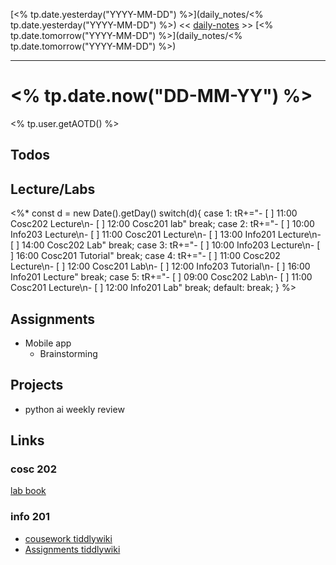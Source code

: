 [<% tp.date.yesterday("YYYY-MM-DD") %>](daily_notes/<% tp.date.yesterday("YYYY-MM-DD") %>) << [daily-notes](notes/daily-notes.md) >> [<% tp.date.tomorrow("YYYY-MM-DD") %>](daily_notes/<% tp.date.tomorrow("YYYY-MM-DD") %>)

---

# <% tp.date.now("DD-MM-YY") %>

<% tp.user.getAOTD() %>

## Todos

## Lecture/Labs

<%*
const d = new Date().getDay()
switch(d){
case 1:
tR+="- [ ] 11:00 Cosc202 Lecture\n- [ ] 12:00 Cosc201 lab"
break;
case 2:
tR+="- [ ] 10:00 Info203 Lecture\n- [ ] 11:00 Cosc201 Lecture\n- [ ] 13:00 Info201 Lecture\n- [ ] 14:00 Cosc202 Lab"
break;
case 3:
tR+="- [ ] 10:00 Info203 Lecture\n- [ ] 16:00 Cosc201 Tutorial"
break;
case 4:
tR+="- [ ] 11:00 Cosc202 Lecture\n- [ ] 12:00 Cosc201 Lab\n- [ ] 12:00 Info203 Tutorial\n- [ ] 16:00 Info201 Lecture"
break;
case 5:
tR+="- [ ] 09:00 Cosc202 Lab\n- [ ] 11:00 Cosc201 Lecture\n- [ ] 12:00 Info201 Lab"
break;
default:
break;
}
%>

## Assignments
- Mobile app
	- Brainstorming

## Projects
- python ai weekly review

## Links

### cosc 202

[lab book](https://cosc202.cspages.otago.ac.nz/lab-book/COSC202LabBook.pdf)

### info 201

- [cousework tiddlywiki](https://isgb.otago.ac.nz/infosci/INFO201/labs_release/raw/master/output/info201_labs.html#)
- [Assignments tiddlywiki](https://open.spotify.com/album/23DJ3KNE5JXi61G31T2Kni?si=-zZEHXIxT2qOEN6_Ns5C5Ql)